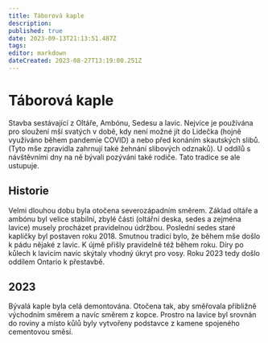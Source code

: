 ```yaml
---
title: Táborová kaple
description: 
published: true
date: 2023-09-13T21:13:51.487Z
tags: 
editor: markdown
dateCreated: 2023-08-27T13:19:00.251Z
---
```


# Táborová kaple


Stavba sestávající z Oltáře, Ambónu, Sedesu a lavic. Nejvíce je používána pro sloužení mší svatých v době, kdy není možné jít do Lidečka (hojně využíváno během pandemie COVID) a nebo před konáním skautských slibů. (Tyto mše zpravidla zahrnují také žehnání slibových odznaků). U oddílů s návštěvními dny na ně bývali pozýváni také rodiče. Tato tradice se ale ustupuje.


## Historie


Velmi dlouhou dobu byla otočena severozápadním směrem. Základ oltáře a ambónu byl velice stabilní, zbylé části (oltářní deska, sedes a zejména lavice) musely procházet pravidelnou údržbou. Poslední sedes staré kapličky byl postaven roku 2018. Smutnou tradicí bylo, že během mše došlo k pádu nějaké z lavic. K újmě přišly pravidelně též během roku. Díry po kůlech k lavicím navíc skýtaly vhodný úkryt pro vosy. Roku 2023 tedy došlo oddílem Ontario k přestavbě.

## 2023

Bývalá kaple byla celá demontována. Otočena tak, aby směřovala přibližně východním směrem a navíc směrem z kopce. Prostro na lavice byl srovnán do roviny a místo kůlů byly vytvořeny podstavce z kamene spojeného cementovou směsí.
